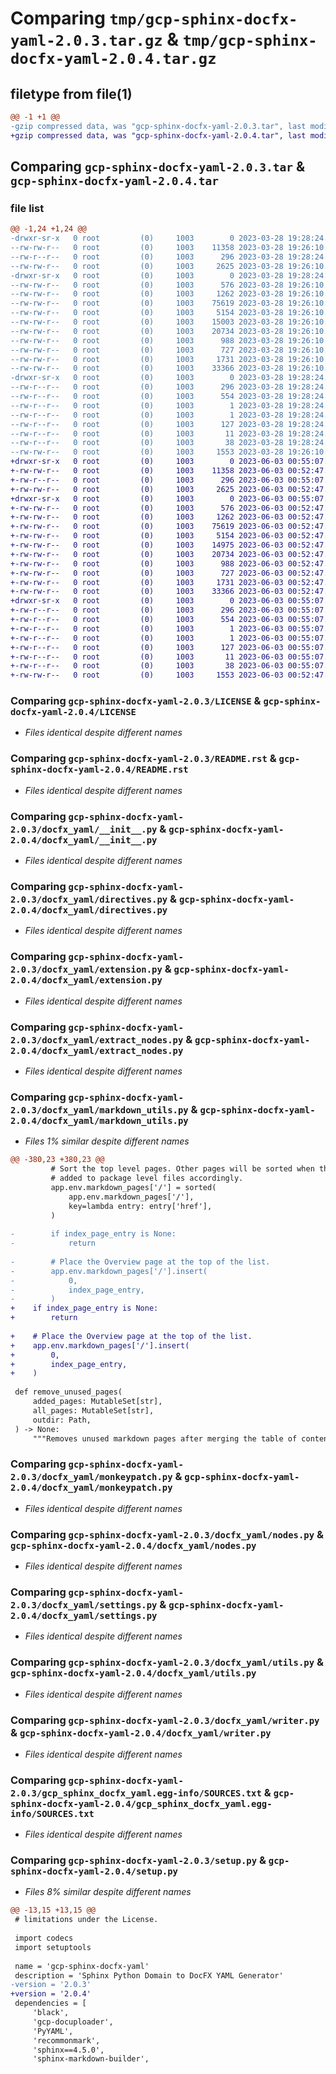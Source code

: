 # Comparing `tmp/gcp-sphinx-docfx-yaml-2.0.3.tar.gz` & `tmp/gcp-sphinx-docfx-yaml-2.0.4.tar.gz`

## filetype from file(1)

```diff
@@ -1 +1 @@
-gzip compressed data, was "gcp-sphinx-docfx-yaml-2.0.3.tar", last modified: Tue Mar 28 19:28:24 2023, max compression
+gzip compressed data, was "gcp-sphinx-docfx-yaml-2.0.4.tar", last modified: Sat Jun  3 00:55:07 2023, max compression
```

## Comparing `gcp-sphinx-docfx-yaml-2.0.3.tar` & `gcp-sphinx-docfx-yaml-2.0.4.tar`

### file list

```diff
@@ -1,24 +1,24 @@
-drwxr-sr-x   0 root         (0)     1003        0 2023-03-28 19:28:24.439820 gcp-sphinx-docfx-yaml-2.0.3/
--rw-rw-r--   0 root         (0)     1003    11358 2023-03-28 19:26:10.000000 gcp-sphinx-docfx-yaml-2.0.3/LICENSE
--rw-r--r--   0 root         (0)     1003      296 2023-03-28 19:28:24.439820 gcp-sphinx-docfx-yaml-2.0.3/PKG-INFO
--rw-rw-r--   0 root         (0)     1003     2625 2023-03-28 19:26:10.000000 gcp-sphinx-docfx-yaml-2.0.3/README.rst
-drwxr-sr-x   0 root         (0)     1003        0 2023-03-28 19:28:24.439820 gcp-sphinx-docfx-yaml-2.0.3/docfx_yaml/
--rw-rw-r--   0 root         (0)     1003      576 2023-03-28 19:26:10.000000 gcp-sphinx-docfx-yaml-2.0.3/docfx_yaml/__init__.py
--rw-rw-r--   0 root         (0)     1003     1262 2023-03-28 19:26:10.000000 gcp-sphinx-docfx-yaml-2.0.3/docfx_yaml/directives.py
--rw-rw-r--   0 root         (0)     1003    75619 2023-03-28 19:26:10.000000 gcp-sphinx-docfx-yaml-2.0.3/docfx_yaml/extension.py
--rw-rw-r--   0 root         (0)     1003     5154 2023-03-28 19:26:10.000000 gcp-sphinx-docfx-yaml-2.0.3/docfx_yaml/extract_nodes.py
--rw-rw-r--   0 root         (0)     1003    15003 2023-03-28 19:26:10.000000 gcp-sphinx-docfx-yaml-2.0.3/docfx_yaml/markdown_utils.py
--rw-rw-r--   0 root         (0)     1003    20734 2023-03-28 19:26:10.000000 gcp-sphinx-docfx-yaml-2.0.3/docfx_yaml/monkeypatch.py
--rw-rw-r--   0 root         (0)     1003      988 2023-03-28 19:26:10.000000 gcp-sphinx-docfx-yaml-2.0.3/docfx_yaml/nodes.py
--rw-rw-r--   0 root         (0)     1003      727 2023-03-28 19:26:10.000000 gcp-sphinx-docfx-yaml-2.0.3/docfx_yaml/settings.py
--rw-rw-r--   0 root         (0)     1003     1731 2023-03-28 19:26:10.000000 gcp-sphinx-docfx-yaml-2.0.3/docfx_yaml/utils.py
--rw-rw-r--   0 root         (0)     1003    33366 2023-03-28 19:26:10.000000 gcp-sphinx-docfx-yaml-2.0.3/docfx_yaml/writer.py
-drwxr-sr-x   0 root         (0)     1003        0 2023-03-28 19:28:24.439820 gcp-sphinx-docfx-yaml-2.0.3/gcp_sphinx_docfx_yaml.egg-info/
--rw-r--r--   0 root         (0)     1003      296 2023-03-28 19:28:24.000000 gcp-sphinx-docfx-yaml-2.0.3/gcp_sphinx_docfx_yaml.egg-info/PKG-INFO
--rw-r--r--   0 root         (0)     1003      554 2023-03-28 19:28:24.000000 gcp-sphinx-docfx-yaml-2.0.3/gcp_sphinx_docfx_yaml.egg-info/SOURCES.txt
--rw-r--r--   0 root         (0)     1003        1 2023-03-28 19:28:24.000000 gcp-sphinx-docfx-yaml-2.0.3/gcp_sphinx_docfx_yaml.egg-info/dependency_links.txt
--rw-r--r--   0 root         (0)     1003        1 2023-03-28 19:28:24.000000 gcp-sphinx-docfx-yaml-2.0.3/gcp_sphinx_docfx_yaml.egg-info/not-zip-safe
--rw-r--r--   0 root         (0)     1003      127 2023-03-28 19:28:24.000000 gcp-sphinx-docfx-yaml-2.0.3/gcp_sphinx_docfx_yaml.egg-info/requires.txt
--rw-r--r--   0 root         (0)     1003       11 2023-03-28 19:28:24.000000 gcp-sphinx-docfx-yaml-2.0.3/gcp_sphinx_docfx_yaml.egg-info/top_level.txt
--rw-r--r--   0 root         (0)     1003       38 2023-03-28 19:28:24.439820 gcp-sphinx-docfx-yaml-2.0.3/setup.cfg
--rw-rw-r--   0 root         (0)     1003     1553 2023-03-28 19:26:10.000000 gcp-sphinx-docfx-yaml-2.0.3/setup.py
+drwxr-sr-x   0 root         (0)     1003        0 2023-06-03 00:55:07.150530 gcp-sphinx-docfx-yaml-2.0.4/
+-rw-rw-r--   0 root         (0)     1003    11358 2023-06-03 00:52:47.000000 gcp-sphinx-docfx-yaml-2.0.4/LICENSE
+-rw-r--r--   0 root         (0)     1003      296 2023-06-03 00:55:07.150530 gcp-sphinx-docfx-yaml-2.0.4/PKG-INFO
+-rw-rw-r--   0 root         (0)     1003     2625 2023-06-03 00:52:47.000000 gcp-sphinx-docfx-yaml-2.0.4/README.rst
+drwxr-sr-x   0 root         (0)     1003        0 2023-06-03 00:55:07.150530 gcp-sphinx-docfx-yaml-2.0.4/docfx_yaml/
+-rw-rw-r--   0 root         (0)     1003      576 2023-06-03 00:52:47.000000 gcp-sphinx-docfx-yaml-2.0.4/docfx_yaml/__init__.py
+-rw-rw-r--   0 root         (0)     1003     1262 2023-06-03 00:52:47.000000 gcp-sphinx-docfx-yaml-2.0.4/docfx_yaml/directives.py
+-rw-rw-r--   0 root         (0)     1003    75619 2023-06-03 00:52:47.000000 gcp-sphinx-docfx-yaml-2.0.4/docfx_yaml/extension.py
+-rw-rw-r--   0 root         (0)     1003     5154 2023-06-03 00:52:47.000000 gcp-sphinx-docfx-yaml-2.0.4/docfx_yaml/extract_nodes.py
+-rw-rw-r--   0 root         (0)     1003    14975 2023-06-03 00:52:47.000000 gcp-sphinx-docfx-yaml-2.0.4/docfx_yaml/markdown_utils.py
+-rw-rw-r--   0 root         (0)     1003    20734 2023-06-03 00:52:47.000000 gcp-sphinx-docfx-yaml-2.0.4/docfx_yaml/monkeypatch.py
+-rw-rw-r--   0 root         (0)     1003      988 2023-06-03 00:52:47.000000 gcp-sphinx-docfx-yaml-2.0.4/docfx_yaml/nodes.py
+-rw-rw-r--   0 root         (0)     1003      727 2023-06-03 00:52:47.000000 gcp-sphinx-docfx-yaml-2.0.4/docfx_yaml/settings.py
+-rw-rw-r--   0 root         (0)     1003     1731 2023-06-03 00:52:47.000000 gcp-sphinx-docfx-yaml-2.0.4/docfx_yaml/utils.py
+-rw-rw-r--   0 root         (0)     1003    33366 2023-06-03 00:52:47.000000 gcp-sphinx-docfx-yaml-2.0.4/docfx_yaml/writer.py
+drwxr-sr-x   0 root         (0)     1003        0 2023-06-03 00:55:07.150530 gcp-sphinx-docfx-yaml-2.0.4/gcp_sphinx_docfx_yaml.egg-info/
+-rw-r--r--   0 root         (0)     1003      296 2023-06-03 00:55:07.000000 gcp-sphinx-docfx-yaml-2.0.4/gcp_sphinx_docfx_yaml.egg-info/PKG-INFO
+-rw-r--r--   0 root         (0)     1003      554 2023-06-03 00:55:07.000000 gcp-sphinx-docfx-yaml-2.0.4/gcp_sphinx_docfx_yaml.egg-info/SOURCES.txt
+-rw-r--r--   0 root         (0)     1003        1 2023-06-03 00:55:07.000000 gcp-sphinx-docfx-yaml-2.0.4/gcp_sphinx_docfx_yaml.egg-info/dependency_links.txt
+-rw-r--r--   0 root         (0)     1003        1 2023-06-03 00:55:07.000000 gcp-sphinx-docfx-yaml-2.0.4/gcp_sphinx_docfx_yaml.egg-info/not-zip-safe
+-rw-r--r--   0 root         (0)     1003      127 2023-06-03 00:55:07.000000 gcp-sphinx-docfx-yaml-2.0.4/gcp_sphinx_docfx_yaml.egg-info/requires.txt
+-rw-r--r--   0 root         (0)     1003       11 2023-06-03 00:55:07.000000 gcp-sphinx-docfx-yaml-2.0.4/gcp_sphinx_docfx_yaml.egg-info/top_level.txt
+-rw-r--r--   0 root         (0)     1003       38 2023-06-03 00:55:07.150530 gcp-sphinx-docfx-yaml-2.0.4/setup.cfg
+-rw-rw-r--   0 root         (0)     1003     1553 2023-06-03 00:52:47.000000 gcp-sphinx-docfx-yaml-2.0.4/setup.py
```

### Comparing `gcp-sphinx-docfx-yaml-2.0.3/LICENSE` & `gcp-sphinx-docfx-yaml-2.0.4/LICENSE`

 * *Files identical despite different names*

### Comparing `gcp-sphinx-docfx-yaml-2.0.3/README.rst` & `gcp-sphinx-docfx-yaml-2.0.4/README.rst`

 * *Files identical despite different names*

### Comparing `gcp-sphinx-docfx-yaml-2.0.3/docfx_yaml/__init__.py` & `gcp-sphinx-docfx-yaml-2.0.4/docfx_yaml/__init__.py`

 * *Files identical despite different names*

### Comparing `gcp-sphinx-docfx-yaml-2.0.3/docfx_yaml/directives.py` & `gcp-sphinx-docfx-yaml-2.0.4/docfx_yaml/directives.py`

 * *Files identical despite different names*

### Comparing `gcp-sphinx-docfx-yaml-2.0.3/docfx_yaml/extension.py` & `gcp-sphinx-docfx-yaml-2.0.4/docfx_yaml/extension.py`

 * *Files identical despite different names*

### Comparing `gcp-sphinx-docfx-yaml-2.0.3/docfx_yaml/extract_nodes.py` & `gcp-sphinx-docfx-yaml-2.0.4/docfx_yaml/extract_nodes.py`

 * *Files identical despite different names*

### Comparing `gcp-sphinx-docfx-yaml-2.0.3/docfx_yaml/markdown_utils.py` & `gcp-sphinx-docfx-yaml-2.0.4/docfx_yaml/markdown_utils.py`

 * *Files 1% similar despite different names*

```diff
@@ -380,23 +380,23 @@
         # Sort the top level pages. Other pages will be sorted when they're
         # added to package level files accordingly.
         app.env.markdown_pages['/'] = sorted(
             app.env.markdown_pages['/'],
             key=lambda entry: entry['href'],
         )
 
-        if index_page_entry is None:
-            return
 
-        # Place the Overview page at the top of the list.
-        app.env.markdown_pages['/'].insert(
-            0,
-            index_page_entry,
-        )
+    if index_page_entry is None:
+        return
 
+    # Place the Overview page at the top of the list.
+    app.env.markdown_pages['/'].insert(
+        0,
+        index_page_entry,
+    )
 
 def remove_unused_pages(
     added_pages: MutableSet[str],
     all_pages: MutableSet[str],
     outdir: Path,
 ) -> None:
     """Removes unused markdown pages after merging the table of contents.
```

### Comparing `gcp-sphinx-docfx-yaml-2.0.3/docfx_yaml/monkeypatch.py` & `gcp-sphinx-docfx-yaml-2.0.4/docfx_yaml/monkeypatch.py`

 * *Files identical despite different names*

### Comparing `gcp-sphinx-docfx-yaml-2.0.3/docfx_yaml/nodes.py` & `gcp-sphinx-docfx-yaml-2.0.4/docfx_yaml/nodes.py`

 * *Files identical despite different names*

### Comparing `gcp-sphinx-docfx-yaml-2.0.3/docfx_yaml/settings.py` & `gcp-sphinx-docfx-yaml-2.0.4/docfx_yaml/settings.py`

 * *Files identical despite different names*

### Comparing `gcp-sphinx-docfx-yaml-2.0.3/docfx_yaml/utils.py` & `gcp-sphinx-docfx-yaml-2.0.4/docfx_yaml/utils.py`

 * *Files identical despite different names*

### Comparing `gcp-sphinx-docfx-yaml-2.0.3/docfx_yaml/writer.py` & `gcp-sphinx-docfx-yaml-2.0.4/docfx_yaml/writer.py`

 * *Files identical despite different names*

### Comparing `gcp-sphinx-docfx-yaml-2.0.3/gcp_sphinx_docfx_yaml.egg-info/SOURCES.txt` & `gcp-sphinx-docfx-yaml-2.0.4/gcp_sphinx_docfx_yaml.egg-info/SOURCES.txt`

 * *Files identical despite different names*

### Comparing `gcp-sphinx-docfx-yaml-2.0.3/setup.py` & `gcp-sphinx-docfx-yaml-2.0.4/setup.py`

 * *Files 8% similar despite different names*

```diff
@@ -13,15 +13,15 @@
 # limitations under the License.
 
 import codecs
 import setuptools
 
 name = 'gcp-sphinx-docfx-yaml'
 description = 'Sphinx Python Domain to DocFX YAML Generator'
-version = '2.0.3'
+version = '2.0.4'
 dependencies = [
     'black',
     'gcp-docuploader',
     'PyYAML',
     'recommonmark',
     'sphinx==4.5.0',
     'sphinx-markdown-builder',
```

